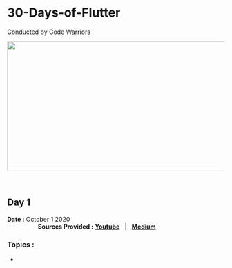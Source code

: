 # 30-Days-of-Flutter

Conducted by Code Warriors
  
<p align="center">
    <img src="https://venturebeat.com/wp-content/uploads/2019/02/google-flutter-logo-white.png?fit=1600%2C800&strip=all" height=300 width=600>
</p>
  
<br />
  
## Day 1 
  
**Date :** October 1 2020 &nbsp; &nbsp; &nbsp; &nbsp; &nbsp; &nbsp; &nbsp; &nbsp; &nbsp; &nbsp; &nbsp; &nbsp; &nbsp; &nbsp; &nbsp; &nbsp; &nbsp; &nbsp; &nbsp; &nbsp; &nbsp; &nbsp; &nbsp; &nbsp; &nbsp; &nbsp; &nbsp; &nbsp; &nbsp; &nbsp; &nbsp; &nbsp; &nbsp; &nbsp; &nbsp; &nbsp; &nbsp; &nbsp; &nbsp; &nbsp; &nbsp; &nbsp; &nbsp; &nbsp; &nbsp; &nbsp; &nbsp; &nbsp; &nbsp; &nbsp; &nbsp; &nbsp; &nbsp; &nbsp; **Sources Provided :** <b><a href="https://youtu.be/NwattAGbY8w">Youtube</a></b> &nbsp;  |   &nbsp; <b><a href="https://medium.com/@codewarriors/introduction-to-flutter-3f7d85dd3b4f">Medium</a></b>
  
### Topics :
  
- 
